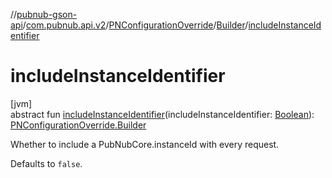 //[pubnub-gson-api](../../../../index.md)/[com.pubnub.api.v2](../../index.md)/[PNConfigurationOverride](../index.md)/[Builder](index.md)/[includeInstanceIdentifier](include-instance-identifier.md)

# includeInstanceIdentifier

[jvm]\
abstract fun [includeInstanceIdentifier](include-instance-identifier.md)(includeInstanceIdentifier: [Boolean](https://kotlinlang.org/api/latest/jvm/stdlib/kotlin/-boolean/index.html)): [PNConfigurationOverride.Builder](index.md)

Whether to include a PubNubCore.instanceId with every request.

Defaults to `false`.
